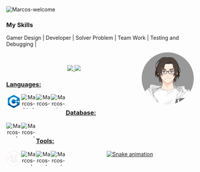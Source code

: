 <img title="Marcos-welcome" src="https://github.com/Hug-Br/animation.svg/blob/master/readme.svg" alt="Marcos-welcome" align="center" height="" width="2000">

<h3>My Skills</h3>
<div style="display: inline_block">
 <p>Gamer Design | Developer | Solver Problem | Team Work | Testing and Debugging | </p>
 <img align="right" alt="Marcos-pic" height="140" style="border-radius:100px;"![GIF Maker] src="profile.gif">
</div>
</br></br>

<div align="center">
  <a href="https://github.com/Hug-Br">
  <img height="180em" src="https://github-readme-stats.vercel.app/api?username=Hug-Br&show_icons=true&theme=dracula&include_all_commits=true&count_private=true"/>
  <img height="180em" src="https://github-readme-stats.vercel.app/api/top-langs/?username=Hug-Br&layout=compact&langs_count=7&theme=dracula"/>

<h3 align="left">Languages:</h3>
<div style="display: inline_block">
  <img align="left" alt="Marcos-c++" height="40" width="40" src="CSV/C++.svg">
  <img align="left" alt="Marcos-html" height="40" width="40" src="https://cdn.jsdelivr.net/gh/devicons/devicon/icons/html5/html5-original.svg">
  <img align="left" alt="Marcos-css" height="40" width="40" src="https://cdn.jsdelivr.net/gh/devicons/devicon/icons/css3/css3-original.svg">
   <img align="left" alt="Marcos-js" height="40" width="40" src="https://cdn.jsdelivr.net/gh/devicons/devicon/icons/javascript/javascript-original.svg">
</div>
<br>
<h3 align="left">Database:</h3>
   <img align="left" alt="Marcos-sql" height="40" width="40" src="https://cdn.jsdelivr.net/gh/devicons/devicon/icons/mysql/mysql-original.svg">
   <img align="left" alt="Marcos-oracle" height="40" width="40" src="https://cdn.jsdelivr.net/gh/devicons/devicon/icons/oracle/oracle-original.svg">
<br>
<h3 align="left">Tools:</h3>
   <img align="left" alt="Marcos-sql" height="40" width="40" src="CSV/unreal.svg">
   <img align="left" alt="Marcos-sql" height="40" width="40" src="https://cdn.jsdelivr.net/gh/devicons/devicon/icons/visualstudio/visualstudio-plain.svg">
   <img align="left" alt="Marcos-sql" height="40" width="40" src="https://cdn.jsdelivr.net/gh/devicons/devicon/icons/blender/blender-original.svg">
   <img align="left" alt="Marcos-sql" height="40" width="40" src="https://cdn.jsdelivr.net/gh/devicons/devicon/icons/git/git-original.svg">



![Snake animation](https://github.com/Hug-Br/Hug-Br/blob/output/github-contribution-grid-snake.svg "Snake animation")


